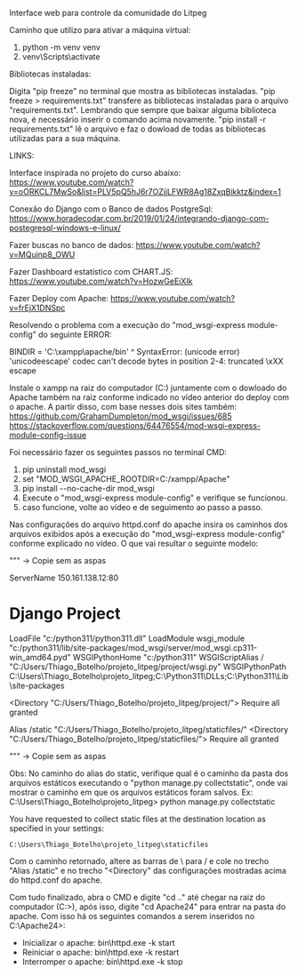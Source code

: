 Interface web para controle da comunidade do Litpeg

Caminho que utilizo para ativar a máquina virtual: 
1) python -m venv venv
2) venv\Scripts\activate

Bibliotecas instaladas:

Digita "pip freeze" no terminal que mostra as bibliotecas instaladas. "pip freeze > requirements.txt" transfere as bibliotecas instaladas para o arquivo "requirements.txt". Lembrando que sempre que baixar alguma biblioteca nova, é necessário inserir o comando acima novamente. "pip install -r requirements.txt" lê o arquivo e faz o dowload de todas as bibliotecas utilizadas para a sua máquina.


LINKS:

Interface inspirada no projeto do curso abaixo:
https://www.youtube.com/watch?v=oORKCL7MwSo&list=PLV5pQ5hJ6r7OZjjLFWR8Ag18ZxqBikktz&index=1

Conexão do Django com o Banco de dados PostgreSql:
https://www.horadecodar.com.br/2019/01/24/integrando-django-com-postegresql-windows-e-linux/

Fazer buscas no banco de dados:
https://www.youtube.com/watch?v=MQuinp8_OWU

Fazer Dashboard estatístico com CHART.JS:
https://www.youtube.com/watch?v=HozwGeEiXIk

Fazer Deploy com Apache:
https://www.youtube.com/watch?v=frEjX1DNSpc

Resolvendo o problema com a execução do "mod_wsgi-express module-config" do seguinte ERROR: 

BINDIR = 'C:\xampp\apache/bin'
^
SyntaxError: (unicode error) 'unicodeescape' codec can't decode bytes in position 2-4: truncated \xXX escape

Instale o xampp na raiz do computador (C:) juntamente com o dowloado do Apache também na raiz conforme indicado no vídeo anterior do deploy com o apache.
A partir disso, com base nesses dois sites também:
https://github.com/GrahamDumpleton/mod_wsgi/issues/685
https://stackoverflow.com/questions/64476554/mod-wsgi-express-module-config-issue

Foi necessário fazer os seguintes passos no terminal CMD:
1) pip uninstall mod_wsgi
2) set "MOD_WSGI_APACHE_ROOTDIR=C:/xampp/Apache"
3) pip install --no-cache-dir mod_wsgi
4) Execute o "mod_wsgi-express module-config" e verifique se funcionou.
5) caso funcione, volte ao vídeo e de seguimento ao passo a passo.

Nas configurações do arquivo httpd.conf do apache insira os caminhos dos arquivos exibidos após a execução do "mod_wsgi-express module-config" conforme explicado no vídeo.
O que vai resultar o seguinte modelo:

""" -> Copie sem as aspas

ServerName 150.161.138.12:80

# Django Project
LoadFile "c:/python311/python311.dll"
LoadModule wsgi_module "c:/python311/lib/site-packages/mod_wsgi/server/mod_wsgi.cp311-win_amd64.pyd"
WSGIPythonHome "c:/python311"
WSGIScriptAlias / "C:/Users/Thiago_Botelho/projeto_litpeg/project/wsgi.py"
WSGIPythonPath C:\Users\Thiago_Botelho\projeto_litpeg;C:\Python311\DLLs;C:\Python311\Lib\site-packages

<Directory "C:/Users/Thiago_Botelho/projeto_litpeg/project/">
    <Files wsgi.py>
        Require all granted
    </Files>
</Directory>

Alias /static "C:/Users/Thiago_Botelho/projeto_litpeg/staticfiles/"
<Directory "C:/Users/Thiago_Botelho/projeto_litpeg/staticfiles/">
    Require all granted
</Directory>

""" -> Copie sem as aspas

Obs: No caminho do alias do static, verifique qual é o caminho da pasta dos arquivos estáticos executando o "python manage.py collectstatic", onde vai mostrar o caminho em que os arquivos estáticos foram salvos.
Ex: 
C:\Users\Thiago_Botelho\projeto_litpeg> python manage.py collectstatic

You have requested to collect static files at the destination
location as specified in your settings:

    C:\Users\Thiago_Botelho\projeto_litpeg\staticfiles
    
Com o caminho retornado, altere as barras de \ para / e cole no trecho "Alias /static" e no trecho "<Directory" das configurações mostradas acima do httpd.conf do apache.

Com tudo finalizado, abra o CMD e digite "cd .." até chegar na raiz do computador (C:\>), após isso, digite "cd Apache24" para entrar na pasta do apache.
Com isso há os seguintes comandos a serem inseridos no C:\Apache24>:
- Inicializar o apache: bin\httpd.exe -k start
- Reiniciar o apache: bin\httpd.exe -k restart
- Interromper o apache: bin\httpd.exe -k stop
